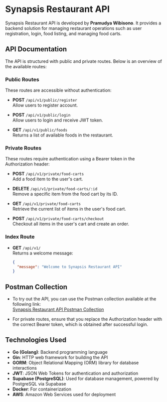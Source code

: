 # Synapsis Restaurant API

Synapsis Restaurant API is developed by **Pramudya Wibisono**. It provides a backend solution for managing restaurant operations such as user registration, login, food listing, and managing food carts.

## API Documentation

The API is structured with public and private routes. Below is an overview of the available routes:

### Public Routes

These routes are accessible without authentication:

- **POST** `/api/v1/public/register`  
  Allow users to register account.

- **POST** `/api/v1/public/login`  
  Allow users to login and receive JWT token.

- **GET** `/api/v1/public/foods`  
  Returns a list of available foods in the restaurant.

### Private Routes

These routes require authentication using a Bearer token in the Authorization header:

- **POST** `/api/v1/private/food-carts`  
  Add a food item to the user's cart.

- **DELETE** `/api/v1/private/food-carts/:id`  
  Remove a specific item from the food cart by its ID.

- **GET** `/api/v1/private/food-carts`  
  Retrieve the current list of items in the user's food cart.

- **POST** `/api/v1/private/food-carts/checkout`  
  Checkout all items in the user's cart and create an order.

### Index Route

- **GET** `/api/v1/`  
  Returns a welcome message:  
  ```json
  {
    "message": "Welcome to Synapsis Restaurant API"
  }

## Postman Collection

- To try out the API, you can use the Postman collection available at the following link:  
[Synapsis Restaurant API Postman Collection](https://github.com/pramudyaws/synapsis-restaurant/blob/main/Synapsis%20Restaurant%20API.postman_collection.json)

- For private routes, ensure that you replace the Authorization header with the correct Bearer token, which is obtained after successful login.

## Technologies Used
- **Go (Golang)**: Backend programming language
- **Gin**: HTTP web framework for building the API
- **GORM**: Object Relational Mapping (ORM) library for database interactions
- **JWT**: JSON Web Tokens for authentication and authorization
- **Supabase (PostgreSQL)**: Used for database management, powered by PostgreSQL via Supabase
- **Docker**: For containerization
- **AWS**: Amazon Web Services used for deployment
